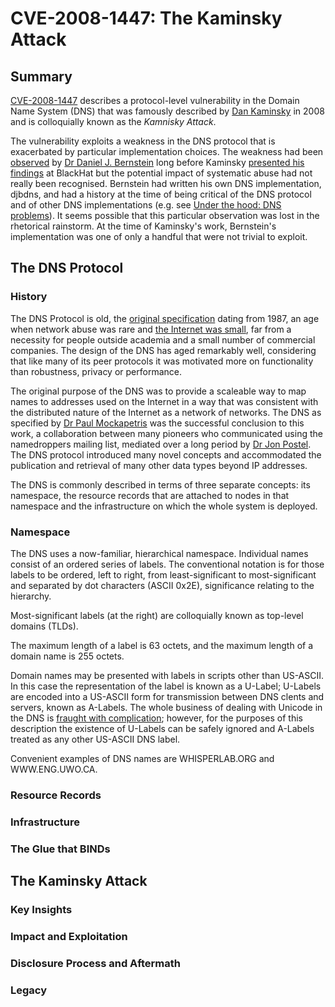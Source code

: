 # CVE-2008-1447: The Kaminsky Attack

## Summary

[CVE-2008-1447](https://cve.mitre.org/cgi-bin/cvename.cgi?name=CVE-2008-1447)
describes a protocol-level vulnerability in the Domain Name System
(DNS) that was famously described by [Dan
Kaminsky](https://en.wikipedia.org/wiki/Dan_Kaminsky) in 2008 and
is colloquially known as the *Kamnisky Attack*.

The vulnerability exploits a weakness in the DNS protocol that is
exacerbated by particular implementation choices. The weakness had
been [observed](http://cr.yp.to/djbdns/forgery.html) by [Dr Daniel
J. Bernstein](http://cr.yp.to/djbdns/forgery.html) long before
Kaminsky [presented his
findings](https://www.blackhat.com/presentations/bh-dc-09/Kaminsky/BlackHat-DC-09-Kaminsky-DNS-Critical-Infrastructure.pdf)
at BlackHat but the potential impact of systematic abuse had not
really been recognised.  Bernstein had written his own DNS
implementation, djbdns, and had a history at the time of being
critical of the DNS protocol and of other DNS implementations (e.g.
see [Under the hood: DNS problems](http://cr.yp.to/djbdns.html)).
It seems possible that this particular observation was lost in the
rhetorical rainstorm. At the time of Kaminsky's work, Bernstein's
implementation was one of only a handful that were not trivial to
exploit.

## The DNS Protocol

### History

The DNS Protocol is old, the [original
specification](https://tools.ietf.org/rfc/rfc1034.txt) dating from
1987, an age when network abuse was rare and [the Internet was
small](https://www.computerhistory.org/internethistory/1980s/), far
from a necessity for people outside academia and a small number of
commercial companies. The design of the DNS has aged remarkably
well, considering that like many of its peer protocols it was
motivated more on functionality than robustness, privacy or
performance.

The original purpose of the DNS was to provide a scaleable way to
map names to addresses used on the Internet in a way that was
consistent with the distributed nature of the Internet as a network
of networks. The DNS as specified by [Dr Paul
Mockapetris](https://en.wikipedia.org/wiki/Paul_Mockapetris) was
the successful conclusion to this work, a collaboration between
many pioneers who communicated using the namedroppers mailing list,
mediated over a long period by [Dr Jon
Postel](https://en.wikipedia.org/wiki/Jon_Postel). The DNS protocol
introduced many novel concepts and accommodated the publication and
retrieval of many other data types beyond IP addresses.

The DNS is commonly described in terms of three separate concepts:
its namespace, the resource records that are attached to nodes in
that namespace and the infrastructure on which the whole system is
deployed.

### Namespace

The DNS uses a now-familiar, hierarchical namespace. Individual
names consist of an ordered series of labels. The conventional
notation is for those labels to be ordered, left to right, from
least-significant to most-significant and separated by dot characters
(ASCII 0x2E), significance relating to the hierarchy.

Most-significant labels (at the right) are colloquially known as
top-level domains (TLDs).

The maximum length of a label is 63 octets, and the maximum length
of a domain name is 255 octets.

Domain names may be presented with labels in scripts other than
US-ASCII.  In this case the representation of the label is known
as a U-Label; U-Labels are encoded into a US-ASCII form for
transmission between DNS clents and servers, known as A-Labels. The
whole business of dealing with Unicode in the DNS is [fraught with
complication](https://tools.ietf.org/rfc/rfc5890.txt); however, for
the purposes of this description the existence of U-Labels can be
safely ignored and A-Labels treated as any other US-ASCII DNS label.

Convenient examples of DNS names are WHISPERLAB.ORG and WWW.ENG.UWO.CA.

### Resource Records



### Infrastructure

### The Glue that BINDs

## The Kaminsky Attack

### Key Insights

### Impact and Exploitation

### Disclosure Process and Aftermath

### Legacy

